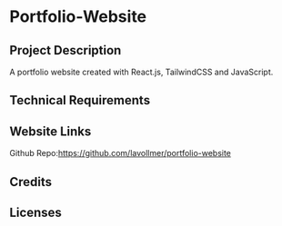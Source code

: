 # Portfolio-Website

## Project Description

A portfolio website created with React.js, TailwindCSS and JavaScript.

## Technical Requirements

## Website Links

Github Repo:https://github.com/lavollmer/portfolio-website

## Credits

## Licenses
